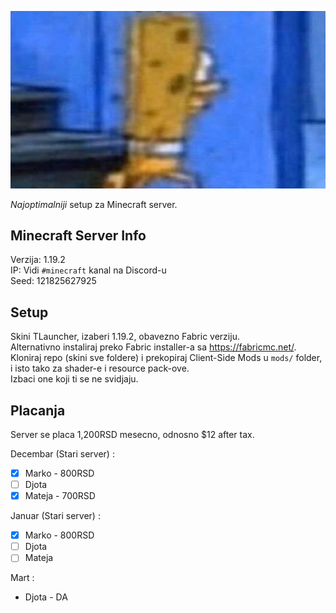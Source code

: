![sundj](sundj.jpg)

*Najoptimalniji* setup za Minecraft server.

## Minecraft Server Info

Verzija: 1.19.2\
IP: Vidi `#minecraft` kanal na Discord-u\
Seed: 121825627925

## Setup

Skini TLauncher, izaberi 1.19.2, obavezno Fabric verziju.\
Alternativno instaliraj preko Fabric installer-a sa https://fabricmc.net/. \
Kloniraj repo (skini sve foldere) i prekopiraj Client-Side Mods u `mods/` folder, i isto tako za shader-e i resource pack-ove.\
Izbaci one koji ti se ne svidjaju.

## Placanja

Server se placa 1,200RSD mesecno, odnosno $12 after tax.

Decembar (Stari server) :
- [x] Marko - 800RSD
- [ ] Djota
- [x] Mateja - 700RSD

Januar (Stari server) :
- [x] Marko - 800RSD
- [ ] Djota
- [ ] Mateja

Mart : 
- Djota - DA

